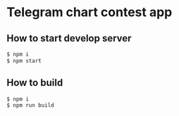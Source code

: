 # Telegram chart contest app

## How to start develop server

```bash
$ npm i
$ npm start
```

## How to build

```bash
$ npm i
$ npm run build
```